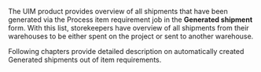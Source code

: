 The UIM product provides overview of all shipments that have been generated via the Process item requirement job in the **Generated shipment** form. With this list, storekeepers have overview of all shipments from their warehouses to be either spent on the project or sent to another warehouse. 

Following chapters provide detailed description on automatically created Generated shipments out of item requirements.
